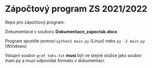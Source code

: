 # Zápočtový program ZS 2021/2022
Repo pro zápočtový program.

Dokumentace v souboru **Dokumentace_zapoctak.docx**

Program spustíte pomocí `python3 main.py` (Linux) nebo `py -3 main.py` (Windows)

Vstupní soubor `graf_toku.txt` **musí** být ve stejné složce jako soubor main.py a musí odpovídat formátu v dokumentaci.
